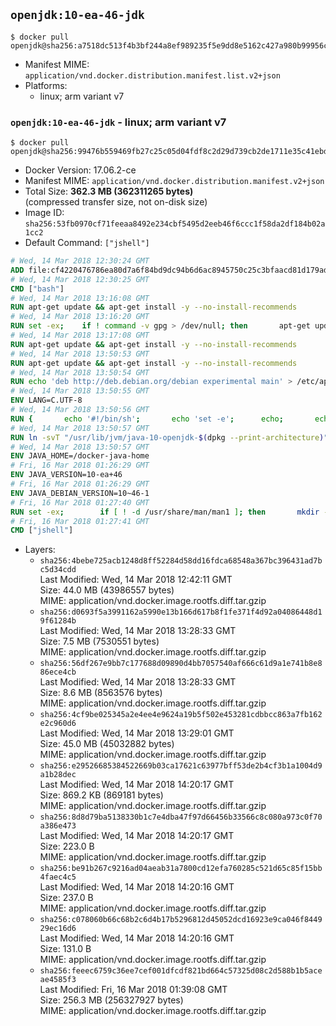 ## `openjdk:10-ea-46-jdk`

```console
$ docker pull openjdk@sha256:a7518dc513f4b3bf244a8ef989235f5e9dd8e5162c427a980b99956c5e73ec63
```

-	Manifest MIME: `application/vnd.docker.distribution.manifest.list.v2+json`
-	Platforms:
	-	linux; arm variant v7

### `openjdk:10-ea-46-jdk` - linux; arm variant v7

```console
$ docker pull openjdk@sha256:99476b559469fb27c25c05d04fdf8c2d29d739cb2de1711e35c41ebd709527be
```

-	Docker Version: 17.06.2-ce
-	Manifest MIME: `application/vnd.docker.distribution.manifest.v2+json`
-	Total Size: **362.3 MB (362311265 bytes)**  
	(compressed transfer size, not on-disk size)
-	Image ID: `sha256:53fb0970cf71feeaa8492e234cbf5495d2eeb46f6ccc1f58da2df184b02a1cc2`
-	Default Command: `["jshell"]`

```dockerfile
# Wed, 14 Mar 2018 12:30:24 GMT
ADD file:cf4220476786ea80d7a6f84bd9dc94b6d6ac8945750c25c3bfaacd81d179ad18 in / 
# Wed, 14 Mar 2018 12:30:25 GMT
CMD ["bash"]
# Wed, 14 Mar 2018 13:16:08 GMT
RUN apt-get update && apt-get install -y --no-install-recommends 		ca-certificates 		curl 		wget 	&& rm -rf /var/lib/apt/lists/*
# Wed, 14 Mar 2018 13:16:20 GMT
RUN set -ex; 	if ! command -v gpg > /dev/null; then 		apt-get update; 		apt-get install -y --no-install-recommends 			gnupg 			dirmngr 		; 		rm -rf /var/lib/apt/lists/*; 	fi
# Wed, 14 Mar 2018 13:17:08 GMT
RUN apt-get update && apt-get install -y --no-install-recommends 		git 		mercurial 		openssh-client 		subversion 				procps 	&& rm -rf /var/lib/apt/lists/*
# Wed, 14 Mar 2018 13:50:53 GMT
RUN apt-get update && apt-get install -y --no-install-recommends 		bzip2 		unzip 		xz-utils 	&& rm -rf /var/lib/apt/lists/*
# Wed, 14 Mar 2018 13:50:54 GMT
RUN echo 'deb http://deb.debian.org/debian experimental main' > /etc/apt/sources.list.d/experimental.list
# Wed, 14 Mar 2018 13:50:55 GMT
ENV LANG=C.UTF-8
# Wed, 14 Mar 2018 13:50:56 GMT
RUN { 		echo '#!/bin/sh'; 		echo 'set -e'; 		echo; 		echo 'dirname "$(dirname "$(readlink -f "$(which javac || which java)")")"'; 	} > /usr/local/bin/docker-java-home 	&& chmod +x /usr/local/bin/docker-java-home
# Wed, 14 Mar 2018 13:50:57 GMT
RUN ln -svT "/usr/lib/jvm/java-10-openjdk-$(dpkg --print-architecture)" /docker-java-home
# Wed, 14 Mar 2018 13:50:57 GMT
ENV JAVA_HOME=/docker-java-home
# Fri, 16 Mar 2018 01:26:29 GMT
ENV JAVA_VERSION=10-ea+46
# Fri, 16 Mar 2018 01:26:29 GMT
ENV JAVA_DEBIAN_VERSION=10~46-1
# Fri, 16 Mar 2018 01:27:40 GMT
RUN set -ex; 		if [ ! -d /usr/share/man/man1 ]; then 		mkdir -p /usr/share/man/man1; 	fi; 		ln -svT /docker-java-home/bin/java /usr/local/bin/java; 		apt-get update; 	apt-get install -y 		openjdk-10-jdk="$JAVA_DEBIAN_VERSION" 	; 	rm -rf /var/lib/apt/lists/*; 		rm -v /usr/local/bin/java; 		[ "$(readlink -f "$JAVA_HOME")" = "$(docker-java-home)" ]; 		update-alternatives --get-selections | awk -v home="$(readlink -f "$JAVA_HOME")" 'index($3, home) == 1 { $2 = "manual"; print | "update-alternatives --set-selections" }'; 	update-alternatives --query java | grep -q 'Status: manual'
# Fri, 16 Mar 2018 01:27:41 GMT
CMD ["jshell"]
```

-	Layers:
	-	`sha256:4bebe725acb1248d8ff52284d58dd16fdca68548a367bc396431ad7bc5d34cdd`  
		Last Modified: Wed, 14 Mar 2018 12:42:11 GMT  
		Size: 44.0 MB (43986557 bytes)  
		MIME: application/vnd.docker.image.rootfs.diff.tar.gzip
	-	`sha256:d0693f5a3991162a5990e13b166d617b8f1fe371f4d92a04086448d19f61284b`  
		Last Modified: Wed, 14 Mar 2018 13:28:33 GMT  
		Size: 7.5 MB (7530551 bytes)  
		MIME: application/vnd.docker.image.rootfs.diff.tar.gzip
	-	`sha256:56df267e9bb7c177688d09890d4bb7057540af666c61d9a1e741b8e886ece4cb`  
		Last Modified: Wed, 14 Mar 2018 13:28:33 GMT  
		Size: 8.6 MB (8563576 bytes)  
		MIME: application/vnd.docker.image.rootfs.diff.tar.gzip
	-	`sha256:4cf9be025345a2e4ee4e9624a19b5f502e453281cdbbcc863a7fb162e2c960d6`  
		Last Modified: Wed, 14 Mar 2018 13:29:01 GMT  
		Size: 45.0 MB (45032882 bytes)  
		MIME: application/vnd.docker.image.rootfs.diff.tar.gzip
	-	`sha256:e29526685384522669b03ca17621c63977bff53de2b4cf3b1a1004d9a1b28dec`  
		Last Modified: Wed, 14 Mar 2018 14:20:17 GMT  
		Size: 869.2 KB (869181 bytes)  
		MIME: application/vnd.docker.image.rootfs.diff.tar.gzip
	-	`sha256:8d8d79ba5138330b1c7e4dba47f97d66456b33566c8c080a973c0f70a386e473`  
		Last Modified: Wed, 14 Mar 2018 14:20:17 GMT  
		Size: 223.0 B  
		MIME: application/vnd.docker.image.rootfs.diff.tar.gzip
	-	`sha256:be91b267c9216ad04aeab31a7800cd12efa760285c521d65c85f15bb4faec4c5`  
		Last Modified: Wed, 14 Mar 2018 14:20:16 GMT  
		Size: 237.0 B  
		MIME: application/vnd.docker.image.rootfs.diff.tar.gzip
	-	`sha256:c078060b66c68b2c6d4b17b5296812d45052dcd16923e9ca046f844929ec16d6`  
		Last Modified: Wed, 14 Mar 2018 14:20:16 GMT  
		Size: 131.0 B  
		MIME: application/vnd.docker.image.rootfs.diff.tar.gzip
	-	`sha256:feeec6759c36ee7cef001dfcdf821bd664c57325d08c2d588b1b5aceae4585f3`  
		Last Modified: Fri, 16 Mar 2018 01:39:08 GMT  
		Size: 256.3 MB (256327927 bytes)  
		MIME: application/vnd.docker.image.rootfs.diff.tar.gzip
